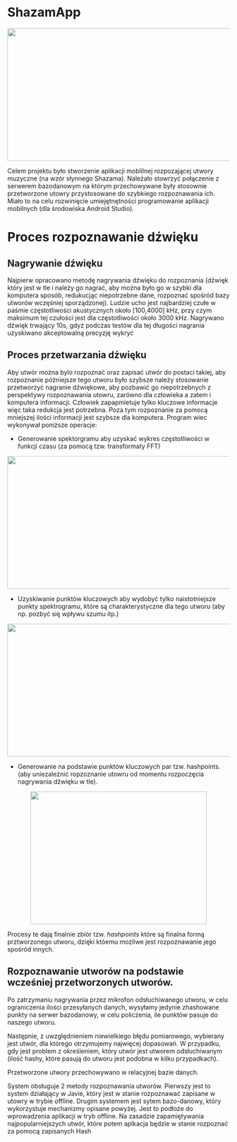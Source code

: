 # ShazamApp

<p align='center'>
<img src="https://github.com/mpdg837/ShazamApp/blob/master/przetwarzanie.png"  width="700" height="300">
</p>

Celem projektu było stworzenie aplikacji moblilnej rozpozającej utwory muzyczne (na wzór słynnego Shazama). Należało stowrzyć połączenie z serwerem bazodanowym na którym przechowywane były stosownie
przetworzone utowry przystosowane do szybkiego rozpoznawania ich. Miało to na celu rozwinięcie umiejętnętności programowanie aplikacji mobilnych (dla środowiska Android Studio).

# Proces rozpoznawanie dźwięku

## Nagrywanie dźwięku

Najpierw opracowano metodę nagrywania dźwięku do rozpoznania (dźwięk który jest w tle i należy
go nagrać, aby można było go w szybki dla komputera sposób, redukucjąc niepotrzebne dane, rozpoznać spośród
bazy utworów wczęśniej sporządzonej). Ludzie ucho jest najbardziej czułe w paśmie częstotliwości akustycznych około [100,4000] kHz, przy czym
maksimum tej czułości jest dla częstotliwości około 3000 kHz. Nagrywano dźwięk trwający 10s, gdyż podczas testów dla tej długości 
nagrania uzyskiwano akceptowalną precyzję wykryć

## Proces przetwarzania dźwięku

Aby utwór można bylo rozpoznać oraz zapisać utwór do postaci takiej, aby rozpoznanie późniejsze tego
utworu było szybsze należy stosowanie przetworzyć nagranie dźwiękowe, aby pozbawić go niepotrzebnych z perspektywy rozpoznawania utowru, zarówno dla człowieka a zatem i komputera informacji. Człowiek zapapmietuje
tylko kluczowe informacje więc taka redukcja jest potrzebna. Poza tym rozpoznanie za pomocą mniejszej ilości
informacji jest szybsze dla komputera. Program wiec wykonywał poniższe operacje:

* Generowanie spektorgramu aby uzyskać wykres częstotliwości w funkcji czasu (za pomocą tzw. transformaty FFT)
<p align='center'>
<img src="https://github.com/mpdg837/ShazamApp/blob/master/spect5.png"  width="700" height="300">
</p>

* Uzyskiwanie punktów kluczowych aby wydobyć tylko naistotniejsze punkty spektrogramu, które są charakterystyczne dla tego utworu (aby np. pozbyć się wpływu szumu itp.)
<p align='center'>
<img src="https://github.com/mpdg837/ShazamApp/blob/master/keypoints.png"  width="700" height="300">
</p>

* Generowanie na podstawie punktów kluczowych par tzw. hashpoints. (aby uniezależnić ropzoznanie utowru
od momentu rozpoczęcia nagrywania dźwięku w tle).
<p align='center'>
<img src="https://github.com/mpdg837/ShazamApp/blob/master/hashe.png"  width="400" height="300">
</p>

Procesy te dają finalnie zbiór tzw. <i>hashpoints</i> które są finalna formą prztworzonego utworu, dzięki któemu
możliwe jest rozpoznawanie jego spośród innych.

## Rozpoznawanie utworów na podstawie wcześniej przetworzonych utworów.

Po zatrzymaniu nagrywania przez mikrofon odsłuchiwanego utworu, w celu ograniczenia ilości przesyłanych
danych, wysyłamy jedynie zhashowane punkty na serwer bazodanowy, w celu policzenia, ile punktów pasuje do
naszego utworu.

Następnie, z uwzględnieniem niewielkiego błędu pomiarowego, wybierany jest utwór, dla którego otrzymujemy
najwięcej dopasowań. W przypadku, gdy jest problem z określeniem, który utwór jest utworem odsłuchiwanym (ilość hashy, które
pasują do utworu jest podobna w kilku przypadkach).

Przetworzone utwory przechowywano w relacyjnej bazie danych.

System obsługuje 2 metody rozpoznawania utworów. Pierwszy jest to system działający w Javie, który jest w stanie rozpoznawać zapisane w utowry w trybie offline. Drugim
systemem jest sytem bazo-danowy, który wykorzystuje mechanizmy opisane powyżej. Jest to podłoże do wprowadzenia aplikacji w tryb offline. Na zasadzie zapamiętywania najpopularniejszych utwór, które potem aplkacja
będzie w stanie rozpoznać za pomocą zapisanych Hash
